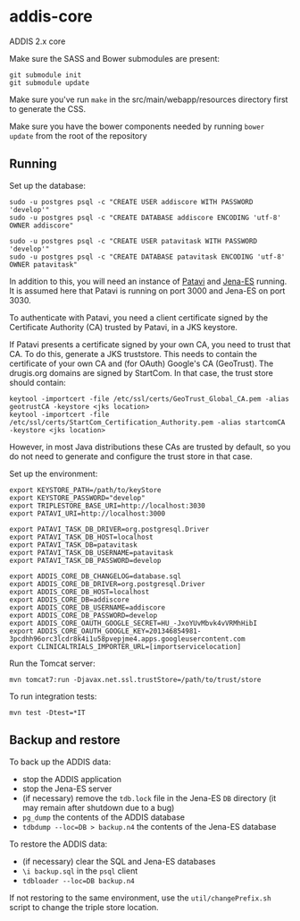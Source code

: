 addis-core
==========

ADDIS 2.x core

Make sure the SASS and Bower submodules are present:

    git submodule init
    git submodule update

Make sure you've run `make` in the src/main/webapp/resources directory first to generate the CSS.

Make sure you have the bower components needed by running `bower update` from the root of the repository

Running
-----------------------

Set up the database:

```
sudo -u postgres psql -c "CREATE USER addiscore WITH PASSWORD 'develop'"
sudo -u postgres psql -c "CREATE DATABASE addiscore ENCODING 'utf-8' OWNER addiscore"

sudo -u postgres psql -c "CREATE USER patavitask WITH PASSWORD 'develop'"
sudo -u postgres psql -c "CREATE DATABASE patavitask ENCODING 'utf-8' OWNER patavitask"

```

In addition to this, you will need an instance of [Patavi](https://github.com/drugis/patavi) and [Jena-ES](https://github.com/drugis/jena-es) running. It is assumed here that Patavi is running on port 3000 and Jena-ES on port 3030.

To authenticate with Patavi, you need a client certificate signed by the Certificate Authority (CA) trusted by Patavi, in a JKS keystore.

If Patavi presents a certificate signed by your own CA, you need to trust that CA. To do this, generate a JKS truststore. This needs to contain the certificate of your own CA and (for OAuth) Google's CA (GeoTrust). The drugis.org domains are signed by StartCom. In that case, the trust store should contain:

```
keytool -importcert -file /etc/ssl/certs/GeoTrust_Global_CA.pem -alias geotrustCA -keystore <jks location>
keytool -importcert -file /etc/ssl/certs/StartCom_Certification_Authority.pem -alias startcomCA -keystore <jks location>
```

However, in most Java distributions these CAs are trusted by default, so you do not need to generate and configure the trust store in that case.

Set up the environment:

```
export KEYSTORE_PATH=/path/to/keyStore
export KEYSTORE_PASSWORD="develop"
export TRIPLESTORE_BASE_URI=http://localhost:3030
export PATAVI_URI=http://localhost:3000

export PATAVI_TASK_DB_DRIVER=org.postgresql.Driver
export PATAVI_TASK_DB_HOST=localhost
export PATAVI_TASK_DB=patavitask
export PATAVI_TASK_DB_USERNAME=patavitask
export PATAVI_TASK_DB_PASSWORD=develop

export ADDIS_CORE_DB_CHANGELOG=database.sql
export ADDIS_CORE_DB_DRIVER=org.postgresql.Driver
export ADDIS_CORE_DB_HOST=localhost
export ADDIS_CORE_DB=addiscore
export ADDIS_CORE_DB_USERNAME=addiscore
export ADDIS_CORE_DB_PASSWORD=develop
export ADDIS_CORE_OAUTH_GOOGLE_SECRET=HU_-JxoYUvMbvk4vVRMhHibI
export ADDIS_CORE_OAUTH_GOOGLE_KEY=201346854981-3pcdhh96orc3lcdr8k4i1u58pvepjme4.apps.googleusercontent.com
export CLINICALTRIALS_IMPORTER_URL=[importservicelocation]
```

Run the Tomcat server:

```
mvn tomcat7:run -Djavax.net.ssl.trustStore=/path/to/trust/store
```

To run integration tests:
```
mvn test -Dtest=*IT
```

Backup and restore
------------------

To back up the ADDIS data:

 - stop the ADDIS application
 - stop the Jena-ES server
 - (if necessary) remove the `tdb.lock` file in the Jena-ES `DB` directory (it may remain after shutdown due to a bug)
 - `pg_dump` the contents of the ADDIS database
 - `tdbdump --loc=DB > backup.n4` the contents of the Jena-ES database

To restore the ADDIS data:

 - (if necessary) clear the SQL and Jena-ES databases
 - `\i backup.sql` in the `psql` client
 - `tdbloader --loc=DB backup.n4`

If not restoring to the same environment, use the `util/changePrefix.sh` script to change the triple store location.
